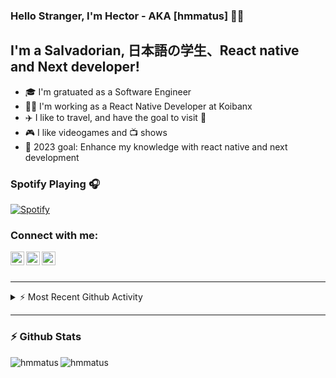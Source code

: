 ### Hello Stranger, I'm Hector - AKA [hmmatus] 🙋‍♂️

## I'm a Salvadorian, 日本語の学生、React native and Next developer!

- 🎓 I'm gratuated as a Software Engineer
- 🧑‍💼 I'm working as a React Native Developer at Koibanx
- ✈️ I like to travel, and have the goal to visit 🗾
- 🎮 I like videogames and 📺 shows
- 🥅 2023 goal: Enhance my knowledge with react native and next development

### Spotify Playing 🎧
[![Spotify](https://spotify-now-playing-opal-sigma.vercel.app/api/spotify)](https://open.spotify.com/user/5vnz7rsrz3whf8upztwnjsxo7)


### Connect with me:

[<img align="left" alt="hmmatus" width="22px" src="https://cdn.jsdelivr.net/npm/simple-icons@3.12.0/icons/twitter.svg"/>][twitter]
[<img align="left" alt="hmmatus" width="22px" src="https://cdn.jsdelivr.net/npm/simple-icons@3.12.0/icons/linkedin.svg"/>][linkedin]
[<img align="left" alt="hmmatus" width="22px" src="https://cdn.jsdelivr.net/npm/simple-icons@3.12.0/icons/instagram.svg"/>][instagram]

<br />
<br />

---

<details>
  <summary>⚡ Most Recent Github Activity</summary>
<!--START_SECTION:activity-->
1. ❗️ Opened issue [#1](https://github.com/hmmatus/Git-Test/issues/1) in [hmmatus/Git-Test](https://github.com/hmmatus/Git-Test)
<!--END_SECTION:activity-->
</details>

---

### ⚡ Github Stats

<img align="left" alt="hmmatus" src="https://github-readme-stats.hmmatus.vercel.app/api?username=hmmatus&show_icons=true&hide_border=true"/>

<img align="left" alt="hmmatus" src="https://github-readme-stats.hmmatus.vercel.app/api/top-langs/?username=hmmatus"/>





[twitter]: https://twitter.com/HManrique_Matus
[instagram]: https://www.instagram.com/hm_matus/
[linkedin]: https://www.linkedin.com/in/manrique-matus-3478a1175/
